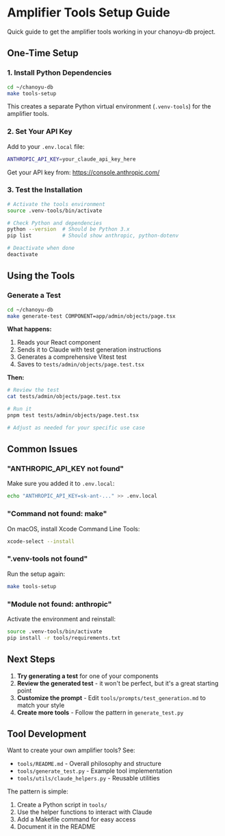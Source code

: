 # Amplifier Tools Setup Guide

Quick guide to get the amplifier tools working in your chanoyu-db project.

## One-Time Setup

### 1. Install Python Dependencies

```bash
cd ~/chanoyu-db
make tools-setup
```

This creates a separate Python virtual environment (`.venv-tools`) for the amplifier tools.

### 2. Set Your API Key

Add to your `.env.local` file:

```bash
ANTHROPIC_API_KEY=your_claude_api_key_here
```

Get your API key from: https://console.anthropic.com/

### 3. Test the Installation

```bash
# Activate the tools environment
source .venv-tools/bin/activate

# Check Python and dependencies
python --version  # Should be Python 3.x
pip list          # Should show anthropic, python-dotenv

# Deactivate when done
deactivate
```

## Using the Tools

### Generate a Test

```bash
cd ~/chanoyu-db
make generate-test COMPONENT=app/admin/objects/page.tsx
```

**What happens:**
1. Reads your React component
2. Sends it to Claude with test generation instructions
3. Generates a comprehensive Vitest test
4. Saves to `tests/admin/objects/page.test.tsx`

**Then:**
```bash
# Review the test
cat tests/admin/objects/page.test.tsx

# Run it
pnpm test tests/admin/objects/page.test.tsx

# Adjust as needed for your specific use case
```

## Common Issues

### "ANTHROPIC_API_KEY not found"

Make sure you added it to `.env.local`:
```bash
echo "ANTHROPIC_API_KEY=sk-ant-..." >> .env.local
```

### "Command not found: make"

On macOS, install Xcode Command Line Tools:
```bash
xcode-select --install
```

### ".venv-tools not found"

Run the setup again:
```bash
make tools-setup
```

### "Module not found: anthropic"

Activate the environment and reinstall:
```bash
source .venv-tools/bin/activate
pip install -r tools/requirements.txt
```

## Next Steps

1. **Try generating a test** for one of your components
2. **Review the generated test** - it won't be perfect, but it's a great starting point
3. **Customize the prompt** - Edit `tools/prompts/test_generation.md` to match your style
4. **Create more tools** - Follow the pattern in `generate_test.py`

## Tool Development

Want to create your own amplifier tools? See:
- `tools/README.md` - Overall philosophy and structure
- `tools/generate_test.py` - Example tool implementation
- `tools/utils/claude_helpers.py` - Reusable utilities

The pattern is simple:
1. Create a Python script in `tools/`
2. Use the helper functions to interact with Claude
3. Add a Makefile command for easy access
4. Document it in the README
